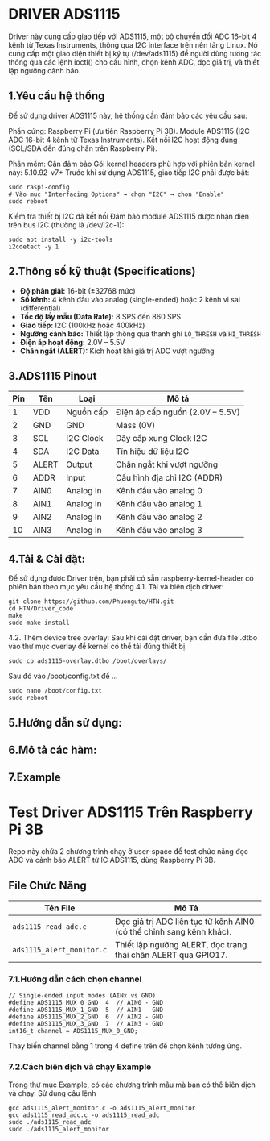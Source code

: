 # DRIVER ADS1115
Driver này cung cấp giao tiếp với ADS1115, một bộ chuyển đổi ADC 16-bit 4 kênh từ Texas Instruments, thông qua I2C interface trên nền tảng Linux.
Nó cung cấp một giao diện thiết bị ký tự (/dev/ads1115) để người dùng tương tác thông qua các lệnh ioctl() cho cấu hình, chọn kênh ADC, đọc giá trị, và thiết lập ngưỡng cảnh báo.
## 1.Yêu cầu hệ thống
Để sử dụng driver ADS1115 này, hệ thống cần đảm bảo các yêu cầu sau:

Phần cứng: 
Raspberry Pi (ưu tiên Raspberry Pi 3B).
Module ADS1115 (I2C ADC 16-bit 4 kênh từ Texas Instruments).
Kết nối I2C hoạt động đúng (SCL/SDA đến đúng chân trên Raspberry Pi).

Phần mềm:
Cần đảm bảo Gói kernel headers phù hợp với phiên bản kernel này: 5.10.92-v7+
Trước khi sử dụng ADS1115, giao tiếp I2C phải được bật:
```
sudo raspi-config
# Vào mục "Interfacing Options" → chọn "I2C" → chọn "Enable"
sudo reboot
```
Kiểm tra thiết bị I2C đã kết nối
Đảm bảo module ADS1115 được nhận diện trên bus I2C (thường là /dev/i2c-1):
```
sudo apt install -y i2c-tools
i2cdetect -y 1
```
## 2.Thông số kỹ thuật (Specifications)

- **Độ phân giải:** 16-bit (±32768 mức)
- **Số kênh:** 4 kênh đầu vào analog (single-ended) hoặc 2 kênh vi sai (differential)
- **Tốc độ lấy mẫu (Data Rate):** 8 SPS đến 860 SPS
- **Giao tiếp:** I2C (100kHz hoặc 400kHz)
- **Ngưỡng cảnh báo:** Thiết lập thông qua thanh ghi `LO_THRESH` và `HI_THRESH`
- **Điện áp hoạt động:** 2.0V – 5.5V
- **Chân ngắt (ALERT):** Kích hoạt khi giá trị ADC vượt ngưỡng


## 3.ADS1115 Pinout

| Pin | Tên        | Loại       | Mô tả                                     |
|-----|------------|------------|-------------------------------------------|
| 1   | VDD        | Nguồn cấp  | Điện áp cấp nguồn (2.0V – 5.5V)           |
| 2   | GND        | GND        | Mass (0V)                                 |
| 3   | SCL        | I2C Clock  | Dây cấp xung Clock I2C                    |
| 4   | SDA        | I2C Data   | Tín hiệu dữ liệu I2C                      |
| 5   | ALERT      | Output     | Chân ngắt khi vượt ngưỡng                 |
| 6   | ADDR       | Input      | Cấu hình địa chỉ I2C (ADDR)               |
| 7   | AIN0       | Analog In  | Kênh đầu vào analog 0                     |
| 8   | AIN1       | Analog In  | Kênh đầu vào analog 1                     |
| 9   | AIN2       | Analog In  | Kênh đầu vào analog 2                     |
| 10  | AIN3       | Analog In  | Kênh đầu vào analog 3                     |

## 4.Tải & Cài đặt:
Để sử dụng được Driver trên, bạn phải có sẵn raspberry-kernel-header có phiên bản theo mục yêu cầu hệ thống
4.1. Tải và biên dịch driver:
```
git clone https://github.com/Phuongute/HTN.git
cd HTN/Driver_code
make
sudo make install
```
4.2. Thêm device tree overlay:
Sau khi cài đặt driver, bạn cần đưa file .dtbo vào thư mục overlay để kernel có thể tải đúng thiết bị.
```
sudo cp ads1115-overlay.dtbo /boot/overlays/
```
Sau đó vào /boot/config.txt để ...
```
sudo nano /boot/config.txt
sudo reboot
```

## 5.Hướng dẫn sử dụng:

## 6.Mô tả các hàm:

## 7.Example
# Test Driver ADS1115 Trên Raspberry Pi 3B

Repo này chứa 2 chương trình chạy ở user-space để test chức năng đọc ADC và cảnh báo ALERT từ IC ADS1115, dùng Raspberry Pi 3B.

## File Chức Năng

| Tên File                 | Mô Tả                                                                 |
|--------------------------|----------------------------------------------------------------------|
| `ads1115_read_adc.c`     | Đọc giá trị ADC liên tục từ kênh AIN0 (có thể chỉnh sang kênh khác). |
| `ads1115_alert_monitor.c`| Thiết lập ngưỡng ALERT, đọc trạng thái chân ALERT qua GPIO17.        |

### 7.1.Hướng dẫn cách chọn channel
```
// Single-ended input modes (AINx vs GND)
#define ADS1115_MUX_0_GND  4  // AIN0 - GND
#define ADS1115_MUX_1_GND  5  // AIN1 - GND
#define ADS1115_MUX_2_GND  6  // AIN2 - GND
#define ADS1115_MUX_3_GND  7  // AIN3 - GND
int16_t channel = ADS1115_MUX_0_GND;
```
Thay biến channel bằng 1 trong 4 define trên để chọn kênh tương ứng.

### 7.2.Cách biên dịch và chạy Example
Trong thư mục Example, có các chương trình mẫu mà bạn có thể biên dịch và chạy. Sử dụng câu lệnh
```
gcc ads1115_alert_monitor.c -o ads1115_alert_monitor 
gcc ads1115_read_adc.c -o ads1115_read_adc           
sudo ./ads1115_read_adc
sudo ./ads1115_alert_monitor
```




